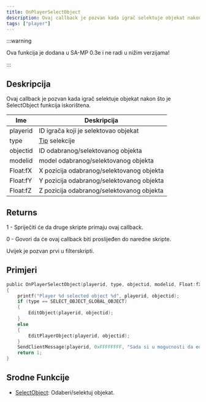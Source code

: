 ```yaml
---
title: OnPlayerSelectObject
description: Ovaj callback je pozvan kada igrač selektuje objekat nakon što je SelectObject funkcija iskorištena.
tags: ["player"]
---
```


:::warning

Ova funkcija je dodana u SA-MP 0.3e i ne radi u nižim verzijama!

:::

## Deskripcija

Ovaj callback je pozvan kada igrač selektuje objekat nakon što je SelectObject funkcija iskorištena.

| Ime      | Deskripcija                                        |
| -------- | -------------------------------------------------- |
| playerid | ID igrača koji je selektovao objekat               |
| type     | [Tip](../resources/selectobjecttypes.md) selekcije |
| objectid | ID odabranog/selektovanog objekta                  |
| modelid  | model odabranog/selektovanog objekta               |
| Float:fX | X pozicija odabranog/selektovanog objekta          |
| Float:fY | Y pozicija odabranog/selektovanog objekta          |
| Float:fZ | Z pozicija odabranog/selektovanog objekta          |

## Returns

1 - Spriječiti će da druge skripte primaju ovaj callback.

0 - Govori da će ovaj callback biti proslijeđen do naredne skripte.

Uvijek je pozvan prvi u filterskripti.

## Primjeri

```c
public OnPlayerSelectObject(playerid, type, objectid, modelid, Float:fX, Float:fY, Float:fZ)
{
    printf("Player %d selected object %d", playerid, objectid);
    if (type == SELECT_OBJECT_GLOBAL_OBJECT)
    {
        EditObject(playerid, objectid);
    }
    else
    {
        EditPlayerObject(playerid, objectid);
    }
    SendClientMessage(playerid, 0xFFFFFFFF, "Sada si u mogucnosti da editujes ovaj objekat!");
    return 1;
}
```

## Srodne Funkcije

- [SelectObject](../functions/SelectObject.md): Odaberi/selektuj objekat.
